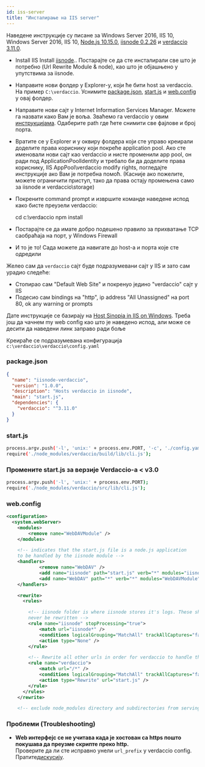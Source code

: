 ```yaml
---
id: iss-server
title: "Инсталирање на IIS server"
---
```

Наведене инструкције су писане за Windows Server 2016, IIS 10, Windows Server 2016, IIS 10, [Node.js 10.15.0](https://nodejs.org/), [iisnode 0.2.26](https://github.com/Azure/iisnode) и [verdaccio 3.11.0](https://github.com/verdaccio/verdaccio).

- Install IIS Install [iisnode](https://github.com/Azure/iisnode).. Постарајте се да сте инсталирали све што је потребно (Url Rewrite Module & node), као што је објашњено у упутствима за iisnode.
- Направите нови фолдер у Explorer-у, који ће бити host за verdaccio. На пример `C:\verdaccio`. Уснимите [package.json](#packagejson), [start.js](#startjs) и [web.config](#webconfig) у овај фолдер.
- Направите нови сајт у Internet Information Services Manager. Можете га назвати како Вам је воља. Зваћемо га verdaccio у овим [инструкцијама](http://www.iis.net/learn/manage/configuring-security/application-pool-identities). Одаберите path где ћете снимити све фајлове и број порта.
- Вратите се у Explorer и у оквиру фолдера који сте управо креирали доделите права кориснику који покреће application pool. Ако сте именовали нови сајт као verdaccio и нисте променили app pool, он ради под ApplicationPoolIdentity и требало би да доделите права кориснику, IIS AppPool\verdaccio modify rights, погледајте инструкције ако Вам је потребна помоћ. (Касније ако пожелите, можете ограничити приступ, тако да права остају промењена само за iisnode и verdaccio\storage)
- Покрените command prompt и извршите команде наведене испод како бисте преузели verdaccio:

    cd c:\verdaccio
    npm install
    

- Постарајте се да имате добро подешено правило за прихватање TCP саобраћаја на порт, у Windows Firewall
- И то је то! Сада можете да навигате до host-a и порта које сте одредили

Желео сам да `verdaccio` сајт буде подразумевани сајт у IIS и зато сам урадио следеће:

- Стопирао сам "Default Web Site" и покренуо јединo "verdaccio" сајт у IIS
- Подесио сам bindings на "http", ip address "All Unassigned" на port 80, ok any warning or prompts

Дате инструкције се базирају на [Host Sinopia in IIS on Windows](https://gist.github.com/HCanber/4dd8409f79991a09ac75). Треба још да чачнем my web config као што је наведено испод, али може се десити да наведени линк заправо ради боље

Креираће се подразумевана конфигурација `c:\verdaccio\verdaccio\config.yaml`

### package.json

```json
{
  "name": "iisnode-verdaccio",
  "version": "1.0.0",
  "description": "Hosts verdaccio in iisnode",
  "main": "start.js",
  "dependencies": {
    "verdaccio": "^3.11.0"
  }
}
```

### start.js

```bash
process.argv.push('-l', 'unix:' + process.env.PORT, '-c', './config.yaml'); 
require('./node_modules/verdaccio/build/lib/cli.js');
```

### Промените start.js за верзије Verdaccio-а < v3.0

```bash
process.argv.push('-l', 'unix:' + process.env.PORT);
require('./node_modules/verdaccio/src/lib/cli.js');
```

### web.config

```xml
<configuration>
  <system.webServer>
    <modules>
        <remove name="WebDAVModule" />
    </modules>

    <!-- indicates that the start.js file is a node.js application
    to be handled by the iisnode module -->
    <handlers>
            <remove name="WebDAV" />
            <add name="iisnode" path="start.js" verb="*" modules="iisnode" resourceType="Unspecified" requireAccess="Execute" />
            <add name="WebDAV" path="*" verb="*" modules="WebDAVModule" resourceType="Unspecified" requireAccess="Execute" />
    </handlers>

    <rewrite>
      <rules>

        <!-- iisnode folder is where iisnode stores it's logs. These should
        never be rewritten -->
        <rule name="iisnode" stopProcessing="true">
            <match url="iisnode*" />
            <conditions logicalGrouping="MatchAll" trackAllCaptures="false" />
            <action type="None" />
        </rule>

        <!-- Rewrite all other urls in order for verdaccio to handle these -->
        <rule name="verdaccio">
            <match url="/*" />
            <conditions logicalGrouping="MatchAll" trackAllCaptures="false" />
            <action type="Rewrite" url="start.js" />
        </rule>
      </rules>
    </rewrite>

    <!-- exclude node_modules directory and subdirectories from serving
```

### Проблеми (Troubleshooting)

- **Web интерфејс се не учитава када је хостован са https пошто покушава да преузме скрипте преко http.**  
    Проверите да ли сте исправно унели `url_prefix` у verdaccio config. Пратите[дискусију](https://github.com/verdaccio/verdaccio/issues/622).